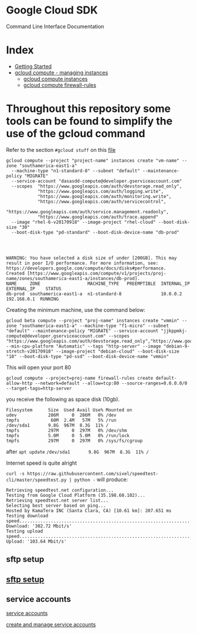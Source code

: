 # Google Cloud SDK 
Command Line Interface Documentation


# Index

- [Getting Started](./getting-started.md)
- [gcloud compute - managing instances](./gcloud-compute.md)
  - [gcloud compute instances](./gcloud-compute-instances.md)
  - [gcloud compute firewall-rules](./gcloud-compute-firewall-rules.md)


# Throughout this repository some tools can be found to simplify the use of the gcloud command

Refer to the section `#gcloud stuff` on this [file](../../bashrc/.bash_alias)



``` 
gcloud compute --project "project-name" instances create "vm-name" --zone "southamerica-east1-a" 
  --machine-type "n1-standard-8" --subnet "default" --maintenance-policy "MIGRATE" 
  --service-account "dasasdd-compute@developer.gserviceaccount.com" 
  --scopes  "https://www.googleapis.com/auth/devstorage.read_only",
            "https://www.googleapis.com/auth/logging.write",
            "https://www.googleapis.com/auth/monitoring.write",
            "https://www.googleapis.com/auth/servicecontrol",
            "https://www.googleapis.com/auth/service.management.readonly",
            "https://www.googleapis.com/auth/trace.append" 
  --image "rhel-6-v20170918" --image-project "rhel-cloud" --boot-disk-size "30" 
  --boot-disk-type "pd-standard" --boot-disk-device-name "db-prod"




WARNING: You have selected a disk size of under [200GB]. This may result in poor I/O performance. For more information, see: https://developers.google.com/compute/docs/disks#performance.
Created [https://www.googleapis.com/compute/v1/projects/proj-name/zones/southamerica-east1-a/instances/db-prod].
NAME     ZONE                  MACHINE_TYPE   PREEMPTIBLE  INTERNAL_IP  EXTERNAL_IP    STATUS
db-prod  southamerica-east1-a  n1-standard-8               10.0.0.2   192.168.0.1  RUNNING
``` 


Creating the minimum machine, use the command below: 
```
gcloud beta compute --project "proj-name" instances create "vmmin" --zone "southamerica-east1-a" --machine-type "f1-micro" --subnet "default" --maintenance-policy "MIGRATE" --service-account "jjkppmkj-compute@developer.gserviceaccount.com" --scopes "https://www.googleapis.com/auth/devstorage.read_only","https://www.googleapis.com/auth/logging.write","https://www.googleapis.com/auth/monitoring.write","https://www.googleapis.com/auth/servicecontrol","https://www.googleapis.com/auth/service.management.readonly","https://www.googleapis.com/auth/trace.append" --min-cpu-platform "Automatic" --tags "http-server" --image "debian-9-stretch-v20170918" --image-project "debian-cloud" --boot-disk-size "10" --boot-disk-type "pd-ssd" --boot-disk-device-name "vmmin"

```
This will open your port 80

```
gcloud compute --project=proj-name firewall-rules create default-allow-http --network=default --allow=tcp:80 --source-ranges=0.0.0.0/0 --target-tags=http-server
``` 


you receive the following as space disk (10gb). 

```
Filesystem      Size  Used Avail Use% Mounted on
udev            286M     0  286M   0% /dev
tmpfs            60M  2.4M   57M   5% /run
/dev/sda1       9.8G  967M  8.3G  11% /
tmpfs           297M     0  297M   0% /dev/shm
tmpfs           5.0M     0  5.0M   0% /run/lock
tmpfs           297M     0  297M   0% /sys/fs/cgroup
``` 
after `apt update` 
`/dev/sda1       9.8G  967M  8.3G  11% /`


Internet speed is quite alright

`curl -s https://raw.githubusercontent.com/sivel/speedtest-cli/master/speedtest.py | python -` will produce: 

``` 
Retrieving speedtest.net configuration...
Testing from Google Cloud Platform (35.198.60.102)...
Retrieving speedtest.net server list...
Selecting best server based on ping...
Hosted by KamaTera INC (Santa Clara, CA) [10.61 km]: 207.651 ms
Testing download speed................................................................................
Download: '302.72 Mbit/s'
Testing upload speed................................................................................................
Upload: '103.64 Mbit/s' 
``` 



## sftp setup 
## [sftp setup](https://cloud.google.com/compute/docs/instances/transfer-files)



## service accounts 
[service accounts](https://cloud.google.com/iam/docs/service-accounts)

[create and manage service accounts](https://cloud.google.com/iam/docs/creating-managing-service-accounts)
